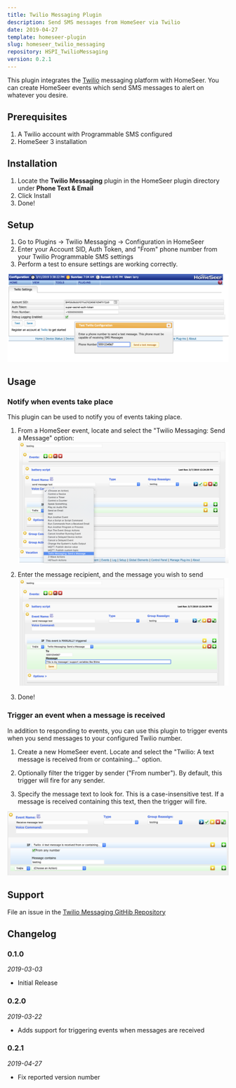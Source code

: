 ```yaml
---
title: Twilio Messaging Plugin
description: Send SMS messages from HomeSeer via Twilio
date: 2019-04-27
template: homeseer-plugin
slug: homeseer_twilio_messaging
repository: HSPI_TwilioMessaging
version: 0.2.1
---
```


This plugin integrates the [Twilio](https://twilio.com) messaging platform with HomeSeer.
You can create HomeSeer events which send SMS messages to alert on whatever you desire.


## Prerequisites
1) A Twilio account with Programmable SMS configured
2) HomeSeer 3 installation

## Installation
1) Locate the **Twilio Messaging** plugin in the HomeSeer plugin directory under **Phone Text & Email**
2) Click Install
3) Done!

## Setup
1) Go to Plugins -> Twilio Messaging -> Configuration in HomeSeer
2) Enter your Account SID, Auth Token, and "From" phone number from your Twilio Programmable SMS settings
3) Perform a test to ensure settings are working correctly.

![image](./configure.png)

## Usage

### Notify when events take place
This plugin can be used to notify you of events taking place.

1) From a HomeSeer event, locate and select the "Twilio Messaging: Send a Message" option:
![image](./event-1.png)


2) Enter the message recipient, and the message you wish to send
![image](./event-2.png)

3) Done!

### Trigger an event when a message is received
In addition to responding to events, you can use this plugin to trigger events when you send messages to your configured Twilio number.

1) Create a new HomeSeer event. Locate and select the "Twilio: A text message is received from or containing..." option.

2) Optionally filter the trigger by sender ("From number"). By default, this trigger will fire for any sender.

3) Specify the message text to look for. This is a case-insensitive test. If a message is received containing this text, then the trigger will fire.

![image](./trigger-1.png)

## Support

File an issue in the [Twilio Messaging GitHib Repository](https://github.com/legrego/HSPI_TwilioMessaging)

## Changelog

### 0.1.0
_2019-03-03_
- Initial Release

### 0.2.0
_2019-03-22_
- Adds support for triggering events when messages are received

### 0.2.1
_2019-04-27_
- Fix reported version number

